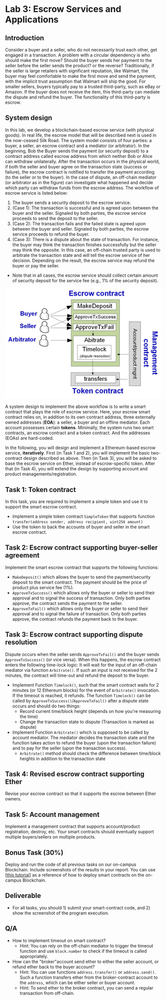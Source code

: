 Lab 3: Escrow Services and Applications
===

Introduction
---

Consider a buyer and a seller, who do not necessarily trust each other, get engaged in a transaction. A problem with a circular dependency is who should make the first move? Should the buyer sends her payment to the seller before the seller sends the product? or the reverse? Traditionally, if the seller is large retailers with significant reputation, like Walmart, the buyer may feel comfortable to make the first move and send the payment, with the implicit trust assumption that Walmart will ship the good. For smaller sellers, buyers typically pay to a trusted third-party, such as eBay or Amazon. If the buyer does not receive the item, this third-party can mediate the dispute and refund the buyer. The functionality of this third-party is escrow.

System design
---

In this lab, we develop a blockchain-based escrow service (with physical goods). In real life, the escrow model that will be described next is used in the now-ceased Silk Road. The system model consists of four parties: a buyer, a seller, an escrow contract and a mediator (or arbitrator). 
In the beginning, Bob the Buyer sends the payment (or security deposit) to a contract address called escrow address from which neither Bob or Alice can withdraw unilaterally. 
After the transaction occurs in the physical world, if both the seller and buyer agree on the transaction state (success or failure), the escrow contract is notified to transfer the payment according (to the seller or to the buyer).
In the case of dispute, an off-chain mediator (or arbitrator as in the figure) can investigate what happened and decide which party can withdraw funds from the escrow address.
The workflow of escrow service is listed below:

1. The buyer sends a security deposit to the escrow service. 
2. (Case 1): The transaction is successful and is agreed upon between the buyer and the seller. Signaled by both parties, the escrow service proceeds to send the deposit to the seller. 
4. (Case 2): The transaction fails and the failed state is agreed upon between the buyer and seller. Signaled by both parties, the escrow service proceeds to refund the buyer.
3. (Case 3): There is a dispute about the state of transaction. For instance, the buyer may think the transaction finishes successfully but the seller may think the opposite. In this case, an off-chain trusted party is used to arbitrate the transaction state and will tell the escrow service of her decision. Depending on the result, the escrow service may refund the buyer or pay the seller.
- Note that in all cases, the escrow service should collect certain amount of security deposit for the service fee (e.g., 1% of the security deposit).

![Contract design diagram](lab-escrow2.jpg)

A system design to implement the above workflow is to write a smart contract that plays the role of escrow service. Here, your escrow smart contract relies on, in addition to its own contract address, three externally owned addresses (**EOA**): a seller, a buyer and an offline mediator. Each account possesses certain **tokens**. Minimally, the system runs two smart contracts, an escrow contract and a token contract. And the addresses (EOAs) are hard-coded.

In the following, you will design and implement a Ethereum-based escrow service, **iteratively**. First (in Task 1 and 2), you will implement the basic two-contract design described as above. Then (in Task 3), you will be asked to base the escrow service on Ether, instead of escrow-specific token. After that (in Task 4), you will extend the design by supporting account and product managements/registration.

Task 1: Token contract
---

In this task, you are required to implement a simple token and use it to support the smart escrow contract.

- Implement a simple token contract `SimpleToken` that supports function `transfer(address sender, address recipient, uint256 amount)` 
- Use the token to back the accounts of buyer and seller in the smart escrow contract.

<!--

contract SimpleToken {
    mapping (address => uint256) private _balances;
    function transfer(address sender, address recipient, uint256 amount) internal {
        if ( _balances[sender] - amount < 0) throw;
        _balances[sender] -= amount;
        _balances[recipient] += amount;
    }
}

-->

Task 2: Escrow contract supporting buyer-seller agreement
---

Implement the smart escrow contract that supports the following functions:

- `MakeDeposit()` which allows the buyer to send the payment/security deposit to the smart contract. The payment should be the price of product plus service fee (1%).
- `ApproveTxSuccess()` which allows only the buyer or seller to send their approval and to signal the success of transaction. Only both parties approve, the contract sends the payment to the seller.
- `ApproveTxFail()` which allows only the buyer or seller to send their approval and to signal the failure of transaction. Only both parties approve, the contract refunds the payment back to the buyer.

Task 3: Escrow contract supporting dispute resolution
---

Dispute occurs when the seller sends `ApproveTxFail()` and the buyer sends `ApproveTxSuccess()` (or vice versa). When this happens, the escrow contract enters the following time-lock logic: It will wait for the input of an off-chain mediator via function `Arbitrate()`. If such an input is not received for the 2 minutes, the contract will time-out and refund the deposit to the buyer.

- Implement Function `Timelock()`, such that the smart contract waits for 2 minutes (or 12 Ethereum blocks) for the event of `Arbitrate()` invocation. If the timeout is reached, it refunds. The function `Timelock()` can be called by `ApproveTxSuccess()`/`ApproveTxFail()` after a dispute state occurs and should do two things:
    - Record current time/block height (depends on how you're measuring the time)
    - Change the transaction state to dispute (Transaction is marked as dispute)
- Implement Function `Arbitrate()` which is supposed to be called by account mediator. The mediator decides the transaction state and the function takes action to refund the buyer (upon the transaction failure) and to pay for the seller (upon the transaction success).
    - `Arbitrate()` method should check the difference between time/block heights in addition to the transaction state


Task 4: Revised escrow contract supporting Ether
---

Revise your escrow contract so that it supports the escrow between Ether owners.

Task 5: Account management
---

Implement a management contract that supports account/product registration, destroy, etc. Your smart contracts should eventually support multiple buyers/sellers on multiple products.

Bonus Task (30%) 
---

Deploy and run the code of all previous tasks on our on-campus Blockchain. Include screenshots of the results in your report. You can use [[this tutorial](https://github.com/BlockchainLabSU/SUBlockchainLabs/blob/master/lab2/README_solc.md)] as a reference of how to deploy smart contracts on the on-campus Blockchain.

Deliverable
---

- For all tasks, you should 1) submit your smart-contract code, and 2) show the screenshot of the program execution. 

Q/A
---

- How to implement timeout on smart contract?
    - Hint: You can rely on the off-chain mediator to trigger the timeout function and use `block.number` to check if the timeout is called appropriately.
- How can the "broker"account send ether to either the seller account, or refund ether back to the buyer account?
    - Hint: You can use functions `address.transfer()` or `address.send()`. Such a function transfers ether from the broker-contract account to the `address`, which can be either seller or buyer account.
    - Hint: To send ether to the broker contract, you can send a regular transaction from off-chain.

